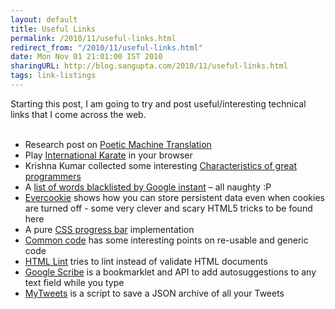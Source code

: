 ```yaml
---
layout: default
title: Useful Links
permalink: /2010/11/useful-links.html
redirect_from: "/2010/11/useful-links.html"
date: Mon Nov 01 21:01:00 IST 2010
sharingURL: http://blog.sangupta.com/2010/11/useful-links.html
tags: link-listings
---
```

Starting this post, I am going to try and post useful/interesting technical links that I come across the web.
<br>
<br>
<ul>
    <li>Research post on <a href="http://googleresearch.blogspot.com/2010/10/poetic-machine-translation.html">Poetic Machine Translation</a></li>
    <li>Play <a href="http://www.international-karate.de.vu/">International Karate</a> in your browser</li>
    <li>Krishna Kumar collected some interesting <a href="http://www.thoughtclusters.com/2010/09/characteristics-of-great-programmers/">Characteristics of great programmers</a></li>
    <li>A <a href="http://www.2600.com/googleblacklist/">list of words blacklisted by Google instant</a> – all naughty :P</li>
    <li><a href="http://samy.pl/evercookie/">Evercookie</a> shows how you can store persistent data even when cookies are turned off - some very clever and scary HTML5 tricks to be found here</li>
    <li>A pure <a href="http://ivan.ly/ui/">CSS progress bar</a> implementation</li>
    <li><a href="http://cargowire.net/articles/commoncode">Common code</a> has some interesting points on re-usable and generic code</li>
    <li><a href="http://lint.brihten.com/html/">HTML Lint</a> tries to lint instead of validate HTML documents</li>
    <li><a href="http://scribe.googlelabs.com/">Google Scribe</a> is a bookmarklet and API to add autosuggestions to any text field while you type</li>
    <li><a href="http://github.com/philgyford/mytweets#readme">MyTweets</a> is a script to save a JSON archive of all your Tweets</li>
</ul>
<div>
    <br>
</div>

